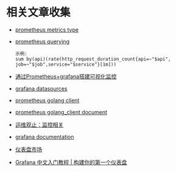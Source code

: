 # 相关文章收集

- [prometheus metrics type](https://prometheus.io/docs/concepts/metric_types/)

- [prometheus querying](https://prometheus.io/docs/prometheus/latest/querying/basics/)

  ```text
  示例:
  sum by(api)(rate(http_request_duration_count{api=~"$api", job=~"$job",service="$service"}[1m]))
  ```

- [通过Prometheus+grafana搭建可视化监控](https://tech.qimao.com/ce-shi-2/)

- [grafana datasources](https://grafana.com/docs/grafana/latest/datasources/prometheus/)

- [prometheus golang client](github.com/prometheus/client_golang/prometheus)

- [prometheus golang_client document](https://pkg.go.dev/github.com/prometheus/client_golang/prometheus)

- [运维观止：监控相关](https://wiki.eryajf.net/pages/2477.html#_3-%E5%AF%BC%E5%85%A5-dashboard-%E6%A8%A1%E6%9D%BF)

- [grafana documentation](https://grafana.com/docs/grafana/latest/)

- [仪表盘市场](https://grafana.com/grafana/dashboards/)

- [Grafana 中文入门教程 | 构建你的第一个仪表盘](https://cloud.tencent.com/developer/article/1807679)


